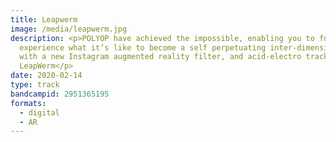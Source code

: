 ```yaml
---
title: Leapwerm
image: /media/leapwerm.jpg
description: <p>POLYOP have achieved the impossible, enabling you to fully
  experience what it’s like to become a self perpetuating inter-dimensional worm
  with a new Instagram augmented reality filter, and acid-electro track
  LeapWerm</p>
date: 2020-02-14
type: track
bandcampid: 2951365195
formats:
  - digital
  - AR
---
```

